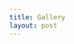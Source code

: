 ```yaml
---
title: Gallery
layout: post
---
```



<script language="JavaScript">   
        function showTime(){     
        var thetime=new Date();   //   初始化日期对象 
        var h = thetime.getHours();
        var m = thetime.getMinutes();
        var s = thetime.getSeconds();
        var mm = thetime.getMilliseconds();
        var d = thetime.getDate();
        var mon = thetime.getMonth();
        var y = thetime.getFullYear();
        var z = thetime.getTimezoneOffset();
        var day = (mm/1000+s+m*60+(h+z/60-8)*60*60)/(24*60*60);
        var MyAge = (y-1990)+(mon+1-5)/12+(d+day-11)/30/12;
        //MyAge = Myage.toFixed(2);
        var FixedAge = MyAge.toFixed(11);

        
            document.getElementById( "timeArea").innerText   =  'It is now ' + thetime.toLocaleString(); 
            document.getElementById('age').innerHTML = "I am "+ FixedAge +' years old.'
     
            window.setTimeout( "showTime()",1);   //setTimeout (表达式,延时时间)其中延时时间以豪秒为单位(1000ms=1s)
        } 



</script>




<div id="timeArea" align="center">

</div>

<div id="age" align="center">

</div>




